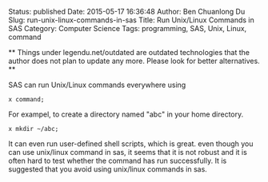 Status: published
Date: 2015-05-17 16:36:48
Author: Ben Chuanlong Du
Slug: run-unix-linux-commands-in-sas
Title: Run Unix/Linux Commands in SAS
Category: Computer Science
Tags: programming, SAS, Unix, Linux, command

**
Things under legendu.net/outdated are outdated technologies 
that the author does not plan to update any more. 
Please look for better alternatives.
**

SAS can run Unix/Linux commands everywhere using
```SAS
x command;
```
For exampel,
to create a directory named "abc" in your home directory.
```SAS
x mkdir ~/abc;
```

It can even run user-defined shell scripts, 
which is great. 
even though you can use unix/linux command in sas, 
it seems that it is not robust and it is often hard 
to test whether the command has run successfully.
It is suggested that you avoid using unix/linux commands in sas.
